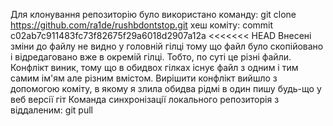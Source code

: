 Для клонування репозиторію було використано команду: git clone https://github.com/ra1de/rushbdontstop.git
хеш коміту: commit c02ab7c911483fc73f82675f29a6018d2907a12a
<<<<<<< HEAD
Внесені зміни до файлу не видно у головній гілці тому що файл було скопійовано і відредаговано вже в окремій гілці. Тобто, по суті це різні файли.
Конфлікт виник, тому що в обидвох гілках існує файл з одним і тим самим ім'ям але різним вмістом. Вирішити конфлікт вийшло з допомогою коміту, в якому я злила обидва рідмі в один пишу будь-що у веб версії гіт Команда синхронізації локального репозиторія з віддаленим: git pull
